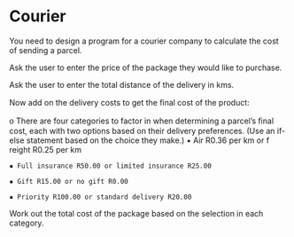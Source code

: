 # Courier

You need to design a program for a courier company to calculate the cost
of sending a parcel.

Ask the user to enter the price of the package they would like to purchase.

Ask the user to enter the total distance of the delivery in kms.

Now add on the delivery costs to get the ﬁnal cost of the product:

o There are four categories to factor in when determining a parcel’s
ﬁnal cost, each with two options based on their delivery
preferences. (Use an if-else statement based on the choice they
make.)
    ▪ Air R0.36 per km or f reight R0.25 per km
    
    ▪ Full insurance R50.00 or limited insurance R25.00
    
    ▪ Gift R15.00 or no gift R0.00
    
    ▪ Priority R100.00 or standard delivery R20.00

Work out the total cost of the package based on the selection in each
category.
